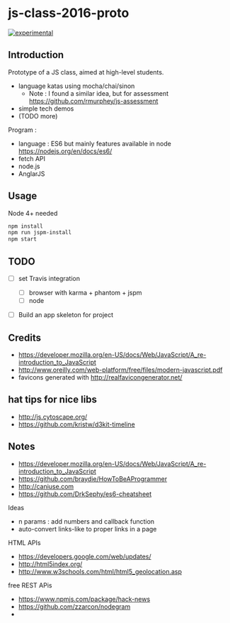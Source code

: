 # js-class-2016-proto

[![experimental](http://badges.github.io/stability-badges/dist/experimental.svg)](http://github.com/badges/stability-badges)

## Introduction
Prototype of a JS class, aimed at high-level students.

* language katas using mocha/chai/sinon
  * Note : I found a similar idea, but for assessment https://github.com/rmurphey/js-assessment
* simple tech demos
* (TODO more)

Program :
* language : ES6 but mainly features available in node https://nodejs.org/en/docs/es6/
* fetch API
* node.js
* AnglarJS


## Usage
Node 4+ needed

```bash
npm install
npm run jspm-install
npm start
```


## TODO
* [ ] set Travis integration
  * [ ] browser with karma + phantom + jspm
  * [ ] node
* [ ] Build an app skeleton for project


## Credits
* https://developer.mozilla.org/en-US/docs/Web/JavaScript/A_re-introduction_to_JavaScript
* http://www.oreilly.com/web-platform/free/files/modern-javascript.pdf
* favicons generated with http://realfavicongenerator.net/


## hat tips for nice libs
* http://js.cytoscape.org/
* https://github.com/kristw/d3kit-timeline


## Notes
* https://developer.mozilla.org/en-US/docs/Web/JavaScript/A_re-introduction_to_JavaScript
* https://github.com/braydie/HowToBeAProgrammer
* http://caniuse.com
* https://github.com/DrkSephy/es6-cheatsheet

Ideas
* n params : add numbers and callback function
* auto-convert links-like to proper links in a page

HTML APIs
* https://developers.google.com/web/updates/
* http://html5index.org/
* http://www.w3schools.com/html/html5_geolocation.asp

free REST APis
* https://www.npmjs.com/package/hack-news
* https://github.com/zzarcon/nodegram
* 
